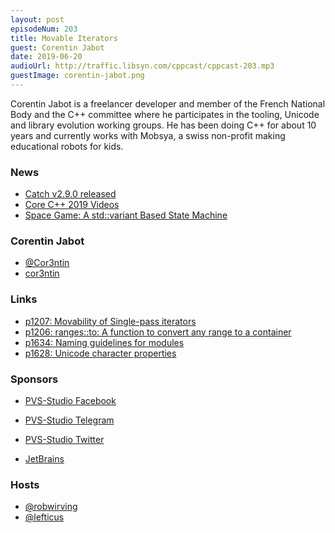 ```yaml
---
layout: post
episodeNum: 203
title: Movable Iterators
guest: Corentin Jabot
date: 2019-06-20
audioUrl: http://traffic.libsyn.com/cppcast/cppcast-203.mp3
guestImage: corentin-jabot.png
---
```


Corentin Jabot is a freelancer developer and member of the French National Body and the C++ committee where he participates in the tooling, Unicode and library evolution working groups.
He has been doing C++ for about 10 years and currently works with Mobsya, a swiss non-profit making educational robots for kids.

### News ###

 - [Catch v2.9.0 released](https://github.com/catchorg/Catch2/releases/tag/v2.9.0)
 - [Core C++ 2019 Videos](https://www.youtube.com/playlist?list=PLn4wYlDYx4bszUM8uUJi55czMYuilXfaR&fbclid=IwAR07tpgwDsUXKq54XNl6Z_1NnR-Mmxdbp2boAlRj9syFfGXA6bs5YAQOTjA)
 - [Space Game: A std::variant Based State Machine](https://www.bfilipek.com/2019/06/fsm-variant-game.html)

### Corentin Jabot ###

 - [@Cor3ntin](https://twitter.com/Cor3ntin)
 - [cor3ntin](https://cor3ntin.github.io/)

### Links ###

 - [p1207: Movability of Single-pass iterators](https://isocpp.org/files/papers/P1207R2.pdf)
 - [p1206: ranges::to: A function to convert any range to a container](https://isocpp.org/files/papers/p1206r1.pdf)
 - [p1634: Naming guidelines for modules](https://isocpp.org/files/papers/P1634R0.html)
 - [p1628: Unicode character properties](https://isocpp.org/files/papers/P1628R0.pdf)

### Sponsors ###

- [PVS-Studio Facebook](https://www.facebook.com/StaticCodeAnalyzer/)
- [PVS-Studio Telegram](https://t.me/pvsstudio_en)
- [PVS-Studio Twitter](https://twitter.com/Code_Analysis)

- [JetBrains](https://www.jetbrains.com/cpp/?utm_source=cppcast&utm_medium=podcast&utm_content=cppcast-podcast&utm_campaign=cpp)

### Hosts ###

- [@robwirving](https://twitter.com/robwirving)
- [@lefticus](https://twitter.com/lefticus)

